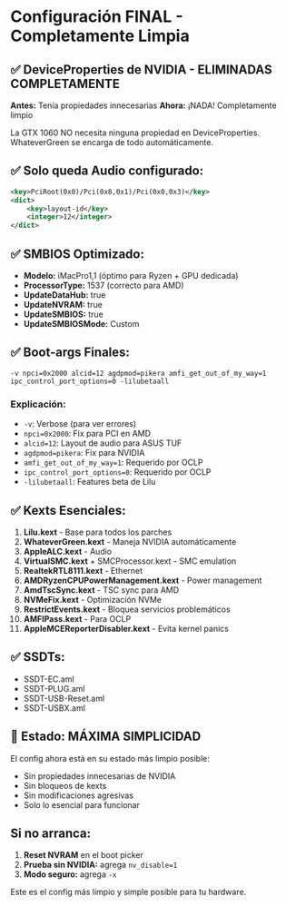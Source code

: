 # Configuración FINAL - Completamente Limpia

## ✅ DeviceProperties de NVIDIA - ELIMINADAS COMPLETAMENTE

**Antes:** Tenía propiedades innecesarias
**Ahora:** ¡NADA! Completamente limpio

La GTX 1060 NO necesita ninguna propiedad en DeviceProperties. WhateverGreen se encarga de todo automáticamente.

## ✅ Solo queda Audio configurado:
```xml
<key>PciRoot(0x0)/Pci(0x8,0x1)/Pci(0x0,0x3)</key>
<dict>
    <key>layout-id</key>
    <integer>12</integer>
</dict>
```

## ✅ SMBIOS Optimizado:
- **Modelo:** iMacPro1,1 (óptimo para Ryzen + GPU dedicada)
- **ProcessorType:** 1537 (correcto para AMD)
- **UpdateDataHub:** true
- **UpdateNVRAM:** true
- **UpdateSMBIOS:** true
- **UpdateSMBIOSMode:** Custom

## ✅ Boot-args Finales:
```
-v npci=0x2000 alcid=12 agdpmod=pikera amfi_get_out_of_my_way=1 ipc_control_port_options=0 -lilubetaall
```

### Explicación:
- `-v`: Verbose (para ver errores)
- `npci=0x2000`: Fix para PCI en AMD
- `alcid=12`: Layout de audio para ASUS TUF
- `agdpmod=pikera`: Fix para NVIDIA
- `amfi_get_out_of_my_way=1`: Requerido por OCLP
- `ipc_control_port_options=0`: Requerido por OCLP
- `-lilubetaall`: Features beta de Lilu

## ✅ Kexts Esenciales:
1. **Lilu.kext** - Base para todos los parches
2. **WhateverGreen.kext** - Maneja NVIDIA automáticamente
3. **AppleALC.kext** - Audio
4. **VirtualSMC.kext** + SMCProcessor.kext - SMC emulation
5. **RealtekRTL8111.kext** - Ethernet
6. **AMDRyzenCPUPowerManagement.kext** - Power management
7. **AmdTscSync.kext** - TSC sync para AMD
8. **NVMeFix.kext** - Optimización NVMe
9. **RestrictEvents.kext** - Bloquea servicios problemáticos
10. **AMFIPass.kext** - Para OCLP
11. **AppleMCEReporterDisabler.kext** - Evita kernel panics

## ✅ SSDTs:
- SSDT-EC.aml
- SSDT-PLUG.aml
- SSDT-USB-Reset.aml
- SSDT-USBX.aml

## 🎯 Estado: MÁXIMA SIMPLICIDAD

El config ahora está en su estado más limpio posible:
- Sin propiedades innecesarias de NVIDIA
- Sin bloqueos de kexts
- Sin modificaciones agresivas
- Solo lo esencial para funcionar

## Si no arranca:

1. **Reset NVRAM** en el boot picker
2. **Prueba sin NVIDIA:** agrega `nv_disable=1`
3. **Modo seguro:** agrega `-x`

Este es el config más limpio y simple posible para tu hardware.
